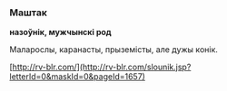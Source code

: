 ### Маштак
**назоўнік, мужчынскі род**

Маларослы, каранасты, прыземісты, але дужы конік.

<a rel="author">[http://rv-blr.com/](http://rv-blr.com/slounik.jsp?letterId=0&maskId=0&pageId=1657)</a>
